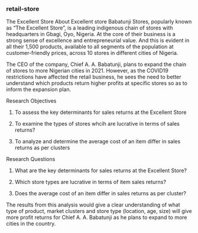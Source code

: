### retail-store

The Excellent Store
About Excellent store
Babatunji Stores, popularly known as “The Excellent Store”, is a leading indigenous chain of stores with headquarters in Gbagi, Oyo, Nigeria. At the core of their business is a strong sense of excellence and entrepreneurial value. And this is evident in all their 1,500 products, available to all segments of the population at customer-friendly prices, across 10 stores in different cities of Nigeria.

The CEO of the company, Chief A. A. Babatunji, plans to expand the chain of stores to more Nigerian cities in 2021. However, as the COVID19 restrictions have affected the retail business, he sees the need to better understand which products return higher profits at specific stores so as to inform the expansion plan.

Research Objectives
1. To assess the key determinants for sales returns at the Excellent Store

2. To examine the types of stores whcih are lucrative in terms of sales returns?

3. To analyze and determine the average cost of an item differ in sales returns as per clusters

Research Questions
1. What are the key determinants for sales returns at the Excellent Store?

2. Which store types are lucrative in terms of item sales returns?

3. Does the average cost of an item differ in sales returns as per cluster?

The results from this analysis would give a clear understanding of what type of product, market clusters and store type (location, age, size) will give more profit returns for Chief A. A. Babatunji as he plans to expand to more cities in the country.
